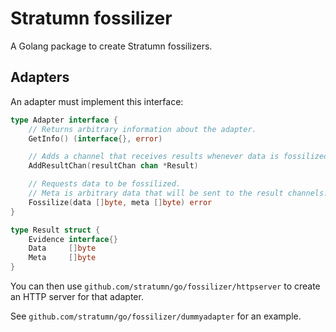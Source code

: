 # Stratumn fossilizer

A Golang package to create Stratumn fossilizers.

## Adapters

An adapter must implement this interface:

```go
type Adapter interface {
	// Returns arbitrary information about the adapter.
	GetInfo() (interface{}, error)

	// Adds a channel that receives results whenever data is fossilized.
	AddResultChan(resultChan chan *Result)

	// Requests data to be fossilized.
	// Meta is arbitrary data that will be sent to the result channels.
	Fossilize(data []byte, meta []byte) error
}

type Result struct {
	Evidence interface{}
	Data     []byte
	Meta     []byte
}
```

You can then use `github.com/stratumn/go/fossilizer/httpserver` to create an HTTP server for that adapter.

See `github.com/stratumn/go/fossilizer/dummyadapter` for an example.
